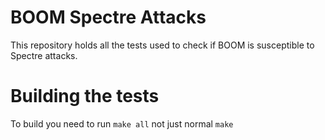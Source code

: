 # BOOM Spectre Attacks

This repository holds all the tests used to check if BOOM is susceptible to Spectre attacks.

# Building the tests

To build you need to run `make all` not just normal `make`
